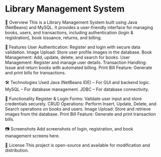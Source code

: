 # Library Management System

📌 Overview
This is a Library Management System built using Java (NetBeans) and MySQL. It provides a user-friendly interface for managing books, users, and transactions, including authentication (login & registration), book issuance, returns, and billing.

🚀 Features
User Authentication: Register and login with secure data validation.
Image Upload: Store user profile images in the database.
Book Management: Add, update, delete, and search for books.
User Management: Register and manage user details.
Transaction Handling: Issue and return books with automated billing.
Print Bill Feature: Generate and print bills for transactions.

🛠️ Technologies Used
Java (NetBeans IDE) – For GUI and backend logic.
MySQL – For database management.
JDBC – For database connectivity.

🔧 Functionality
Register & Login Forms: Validate user input and store credentials securely.
CRUD Operations: Perform Insert, Update, Delete, and Search operations on books and users.
Image Upload: Store and retrieve images from the database.
Print Bill Feature: Generate and print transaction bills.

📷 Screenshots
Add screenshots of login, registration, and book management screens here.

📝 License
This project is open-source and available for modification and distribution.
